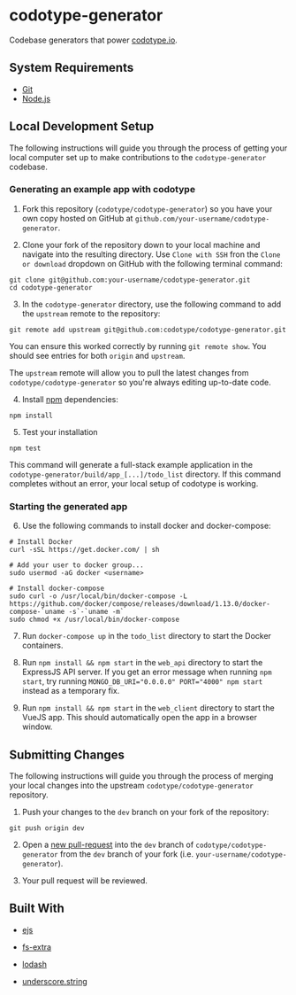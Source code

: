 # codotype-generator
Codebase generators that power [codotype.io](http://codotype.io).


## System Requirements
- [Git](https://git-scm.com/)
- [Node.js](https://nodejs.org/en/)


## Local Development Setup

The following instructions will guide you through the process of getting your local computer set up to make contributions to the `codotype-generator` codebase.

### Generating an example app with codotype

1. Fork this repository (`codotype/codotype-generator`) so you have your own copy hosted on GitHub at `github.com/your-username/codotype-generator`.

2. Clone your fork of the repository down to your local machine and navigate into the resulting directory. Use `Clone with SSH` fron the `Clone or download` dropdown on GitHub with the following terminal command:

```
git clone git@github.com:your-username/codotype-generator.git
cd codotype-generator
```

3. In the `codotype-generator` directory, use the following command to add the `upstream` remote to the repository:

```
git remote add upstream git@github.com:codotype/codotype-generator.git
```

You can ensure this worked correctly by running `git remote show`. You should see entries for both `origin` and `upstream`.

The `upstream` remote will allow you to pull the latest changes from `codotype/codotype-generator` so you're always editing up-to-date code.

4. Install [npm](https://www.npmjs.com/) dependencies:

```
npm install
```

5. Test your installation

```
npm test
```

This command will generate a full-stack example application in the `codotype-generator/build/app_[...]/todo_list` directory. If this command completes without an error, your local setup of codotype is working.

### Starting the generated app

6. Use the following commands to install docker and docker-compose:

```
# Install Docker
curl -sSL https://get.docker.com/ | sh

# Add your user to docker group...
sudo usermod -aG docker <username>

# Install docker-compose
sudo curl -o /usr/local/bin/docker-compose -L https://github.com/docker/compose/releases/download/1.13.0/docker-compose-`uname -s`-`uname -m`
sudo chmod +x /usr/local/bin/docker-compose
```

7. Run `docker-compose up` in the `todo_list` directory to start the Docker containers.

8. Run `npm install && npm start` in the `web_api` directory to start the ExpressJS API server. If you get an error message when running `npm start`, try running `MONGO_DB_URI="0.0.0.0" PORT="4000" npm start` instead as a temporary fix.

9. Run `npm install && npm start` in the `web_client` directory to start the VueJS app. This should automatically open the app in a browser window.

## Submitting Changes

The following instructions will guide you through the process of merging your local changes into the upstream `codotype/codotype-generator` repository.

1. Push your changes to the `dev` branch on your fork of the repository:

```
git push origin dev
```

2. Open a [new pull-request](https://github.com/codotype/codotype-generator/compare) into the `dev` branch of `codotype/codotype-generator` from the `dev` branch of your fork (i.e. `your-username/codotype-generator`).

3. Your pull request will be reviewed.


## Built With

- [ejs](http://ejs.co/)

- [fs-extra](https://github.com/jprichardson/node-fs-extra)

- [lodash](lodash.com/docs/4.17.4)

- [underscore.string](http://gabceb.github.io/underscore.string.site/)
